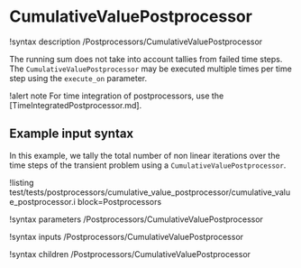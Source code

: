 # CumulativeValuePostprocessor

!syntax description /Postprocessors/CumulativeValuePostprocessor

The running sum does not take into account tallies from failed time steps.
The `CumulativeValuePostprocessor` may be executed multiple times per time step
using the `execute_on` parameter.

!alert note
For time integration of postprocessors, use the [TimeIntegratedPostprocessor.md].

## Example input syntax

In this example, we tally the total number of non linear iterations over the time steps of the transient problem using a `CumulativeValuePostprocessor`.

!listing test/tests/postprocessors/cumulative_value_postprocessor/cumulative_value_postprocessor.i block=Postprocessors

!syntax parameters /Postprocessors/CumulativeValuePostprocessor

!syntax inputs /Postprocessors/CumulativeValuePostprocessor

!syntax children /Postprocessors/CumulativeValuePostprocessor
